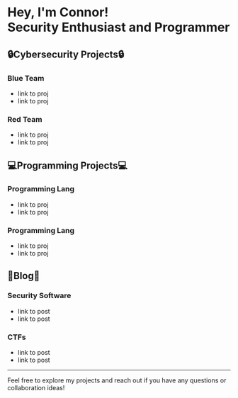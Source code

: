 # Hey, I'm Connor!<br>Security Enthusiast and Programmer



## 🔒Cybersecurity Projects🔒

### Blue Team
- link to proj
- link to proj

### Red Team
- link to proj
- link to proj



## 💻Programming Projects💻

### Programming Lang
- link to proj
- link to proj

### Programming Lang
- link to proj
- link to proj

## 🧢Blog🧢

### Security Software
- link to post
- link to post

### CTFs
- link to post
- link to post

---

Feel free to explore my projects and reach out if you have any questions or collaboration ideas!

